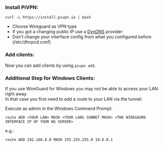 ### **Install PiVPN:**  
    curl -L https://install.pivpn.io | bash
 - Choose Wireguard as VPN type
 - If you got a changing public IP use a [DynDNS](https://wiki.archlinux.org/index.php/Dynamic_DNS) provider
 - Don't change your interface config from what you configured before (/etc/dhcpcd.conf)

### **Add clients:**  

Now you can add clients by using `pivpn add`.

### **Additional Step for Windows Clients:**

If you use WireGuard for Windows you may not be able to access your LAN right away.  
In that case you first need to add a route to your LAN via the tunnel:

Execute as admin in the Windows Command Prompt:

    route ADD <YOUR LAN> MASK <YOUR LANS SUBNET MASK> <THE WIREGAURD INTERFACE IP OF YOUR WG SERVER>
    
e.g.:
    
    route ADD 192.168.0.0 MASK 255.255.255.0 10.6.0.1
